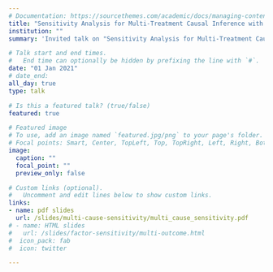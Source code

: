 ```yaml
---
# Documentation: https://sourcethemes.com/academic/docs/managing-content/
title: "Sensitivity Analysis for Multi-Treatment Causal Inference with Unobserved Confounding"
institution: ""
summary: 'Invited talk on "Sensitivity Analysis for Multi-Treatment Causal Inference with Unobserved Confounding"'

# Talk start and end times.
#   End time can optionally be hidden by prefixing the line with `#`.
date: "01 Jan 2021"
# date_end: 
all_day: true
type: talk

# Is this a featured talk? (true/false)
featured: true

# Featured image
# To use, add an image named `featured.jpg/png` to your page's folder. 
# Focal points: Smart, Center, TopLeft, Top, TopRight, Left, Right, BottomLeft, Bottom, BottomRight.
image:
  caption: ""
  focal_point: ""
  preview_only: false

# Custom links (optional).
#   Uncomment and edit lines below to show custom links.
links:
- name: pdf slides
  url: /slides/multi-cause-sensitivity/multi_cause_sensitivity.pdf
# - name: HTML slides
#   url: /slides/factor-sensitivity/multi-outcome.html
#  icon_pack: fab
#  icon: twitter

---
```


